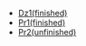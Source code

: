 - [Dz1(finished)](https://github.com/Gwynbleidd0241/--Konf./tree/main/Dz1)
- [Pr1(finished)](https://github.com/Gwynbleidd0241/--Konf./blob/main/Pr1.md)
- [Pr2(unfinished)](https://github.com/Gwynbleidd0241/--Konf./blob/main/Pr2.md)
